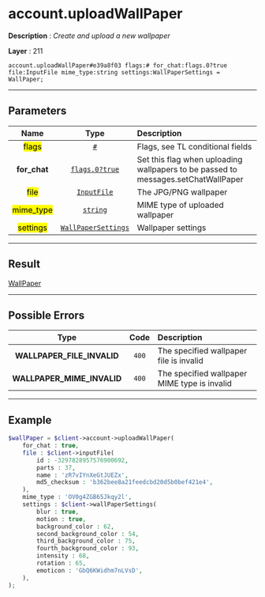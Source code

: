 # account.uploadWallPaper

**Description** : *Create and upload a new wallpaper*

**Layer** : 211

```tl
account.uploadWallPaper#e39a8f03 flags:# for_chat:flags.0?true file:InputFile mime_type:string settings:WallPaperSettings = WallPaper;
```

---

## Parameters

| Name | Type | Description |
| :---: | :---: | :--- |
| <mark>flags</mark> | [`#`](type/#) | Flags, see TL conditional fields |
| **for_chat** | [`flags.0?true`](type/true) | Set this flag when uploading wallpapers to be passed to messages.setChatWallPaper |
| <mark>file</mark> | [`InputFile`](type/InputFile) | The JPG/PNG wallpaper |
| <mark>mime_type</mark> | [`string`](type/string) | MIME type of uploaded wallpaper |
| <mark>settings</mark> | [`WallPaperSettings`](type/WallPaperSettings) | Wallpaper settings |

---

## Result

[WallPaper](type/WallPaper)

---

## Possible Errors

| Type | Code | Description |
| :---: | :---: | :--- |
| **WALLPAPER_FILE_INVALID** | `400` | The specified wallpaper file is invalid |
| **WALLPAPER_MIME_INVALID** | `400` | The specified wallpaper MIME type is invalid |

---

## Example

```php
$wallPaper = $client->account->uploadWallPaper(
	for_chat : true,
	file : $client->inputFile(
		id : -3297828957576900692,
		parts : 37,
		name : 'zR7vIYnXeGtJUEZx',
		md5_checksum : 'b362bee8a21feedcbd20d5b0bef421e4',
	),
	mime_type : 'OV0g4ZGB65Jkqy2l',
	settings : $client->wallPaperSettings(
		blur : true,
		motion : true,
		background_color : 62,
		second_background_color : 54,
		third_background_color : 75,
		fourth_background_color : 93,
		intensity : 68,
		rotation : 65,
		emoticon : 'GbQ6KWidhm7nLVsD',
	),
);
```